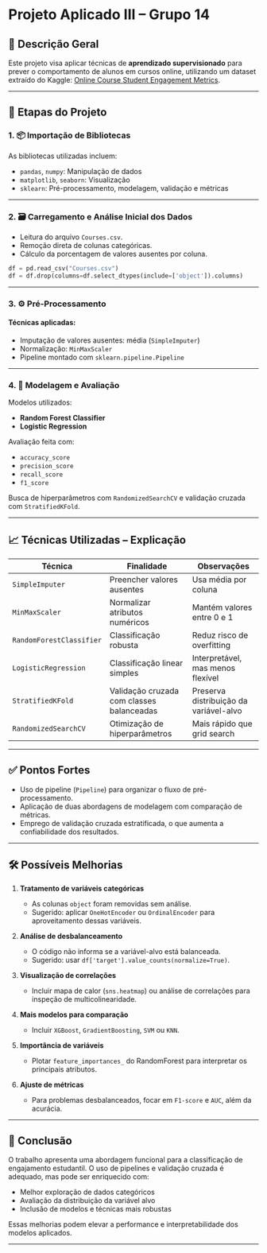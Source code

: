 
# Projeto Aplicado III – Grupo 14

## 📘 Descrição Geral

Este projeto visa aplicar técnicas de **aprendizado supervisionado** para prever o comportamento de alunos em cursos online, utilizando um dataset extraído do Kaggle: [Online Course Student Engagement Metrics](https://www.kaggle.com/datasets/thedevastator/online-course-student-engagement-metrics).

---

## 🧾 Etapas do Projeto

### 1. 📦 Importação de Bibliotecas

As bibliotecas utilizadas incluem:
- `pandas`, `numpy`: Manipulação de dados
- `matplotlib`, `seaborn`: Visualização
- `sklearn`: Pré-processamento, modelagem, validação e métricas

---

### 2. 🗃️ Carregamento e Análise Inicial dos Dados

- Leitura do arquivo `Courses.csv`.
- Remoção direta de colunas categóricas.
- Cálculo da porcentagem de valores ausentes por coluna.

```python
df = pd.read_csv("Courses.csv")
df = df.drop(columns=df.select_dtypes(include=['object']).columns)
```

---

### 3. ⚙️ Pré-Processamento

#### Técnicas aplicadas:
- Imputação de valores ausentes: média (`SimpleImputer`)
- Normalização: `MinMaxScaler`
- Pipeline montado com `sklearn.pipeline.Pipeline`

---

### 4. 🤖 Modelagem e Avaliação

Modelos utilizados:
- **Random Forest Classifier**
- **Logistic Regression**

Avaliação feita com:
- `accuracy_score`
- `precision_score`
- `recall_score`
- `f1_score`

Busca de hiperparâmetros com `RandomizedSearchCV` e validação cruzada com `StratifiedKFold`.

---

## 📈 Técnicas Utilizadas – Explicação

| Técnica | Finalidade | Observações |
|--------|-------------|-------------|
| `SimpleImputer` | Preencher valores ausentes | Usa média por coluna |
| `MinMaxScaler` | Normalizar atributos numéricos | Mantém valores entre 0 e 1 |
| `RandomForestClassifier` | Classificação robusta | Reduz risco de overfitting |
| `LogisticRegression` | Classificação linear simples | Interpretável, mas menos flexível |
| `StratifiedKFold` | Validação cruzada com classes balanceadas | Preserva distribuição da variável-alvo |
| `RandomizedSearchCV` | Otimização de hiperparâmetros | Mais rápido que grid search |

---

## ✅ Pontos Fortes

- Uso de pipeline (`Pipeline`) para organizar o fluxo de pré-processamento.
- Aplicação de duas abordagens de modelagem com comparação de métricas.
- Emprego de validação cruzada estratificada, o que aumenta a confiabilidade dos resultados.

---

## 🛠️ Possíveis Melhorias

1. **Tratamento de variáveis categóricas**
   - As colunas `object` foram removidas sem análise.
   - Sugerido: aplicar `OneHotEncoder` ou `OrdinalEncoder` para aproveitamento dessas variáveis.

2. **Análise de desbalanceamento**
   - O código não informa se a variável-alvo está balanceada.
   - Sugerido: usar `df['target'].value_counts(normalize=True)`.

3. **Visualização de correlações**
   - Incluir mapa de calor (`sns.heatmap`) ou análise de correlações para inspeção de multicolinearidade.

4. **Mais modelos para comparação**
   - Incluir `XGBoost`, `GradientBoosting`, `SVM` ou `KNN`.

5. **Importância de variáveis**
   - Plotar `feature_importances_` do RandomForest para interpretar os principais atributos.

6. **Ajuste de métricas**
   - Para problemas desbalanceados, focar em `F1-score` e `AUC`, além da acurácia.

---

## 🧠 Conclusão

O trabalho apresenta uma abordagem funcional para a classificação de engajamento estudantil. O uso de pipelines e validação cruzada é adequado, mas pode ser enriquecido com:

- Melhor exploração de dados categóricos
- Avaliação da distribuição da variável alvo
- Inclusão de modelos e técnicas mais robustas

Essas melhorias podem elevar a performance e interpretabilidade dos modelos aplicados.

---


